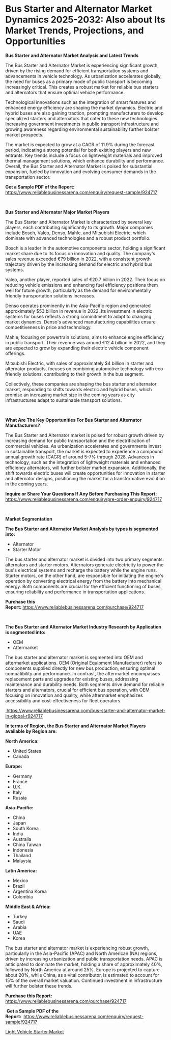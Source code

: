 <p><h1>Bus Starter and Alternator Market Dynamics 2025-2032: Also about Its Market Trends, Projections, and Opportunities</h1></p><p><strong>Bus Starter and Alternator Market Analysis and Latest Trends</strong></p>
<p><p>The Bus Starter and Alternator Market is experiencing significant growth, driven by the rising demand for efficient transportation systems and advancements in vehicle technology. As urbanization accelerates globally, the need for buses as a primary mode of public transport is becoming increasingly critical. This creates a robust market for reliable bus starters and alternators that ensure optimal vehicle performance. </p><p>Technological innovations such as the integration of smart features and enhanced energy efficiency are shaping the market dynamics. Electric and hybrid buses are also gaining traction, prompting manufacturers to develop specialized starters and alternators that cater to these new technologies. Increasing government investments in public transport infrastructure and growing awareness regarding environmental sustainability further bolster market prospects. </p><p>The market is expected to grow at a CAGR of 11.9% during the forecast period, indicating a strong potential for both existing players and new entrants. Key trends include a focus on lightweight materials and improved thermal management solutions, which enhance durability and performance. Overall, the Bus Starter and Alternator Market is poised for substantial expansion, fueled by innovation and evolving consumer demands in the transportation sector.</p></p>
<p><strong>Get a Sample PDF of the Report:&nbsp;</strong> <a href="https://www.reliablebusinessarena.com/enquiry/request-sample/924717?utm_campaign=1990&utm_medium=2&utm_source=Github&utm_content=ia&utm_term=24032025&utm_id=bus-starter-and-alternator">https://www.reliablebusinessarena.com/enquiry/request-sample/924717</a></p>
<p>&nbsp;</p>
<p><strong>Bus Starter and Alternator Major Market Players</strong></p>
<p><p>The Bus Starter and Alternator Market is characterized by several key players, each contributing significantly to its growth. Major companies include Bosch, Valeo, Denso, Mahle, and Mitsubishi Electric, which dominate with advanced technologies and a robust product portfolio. </p><p>Bosch is a leader in the automotive components sector, holding a significant market share due to its focus on innovation and quality. The company's sales revenue exceeded €79 billion in 2022, with a consistent growth trajectory driven by the increasing demand for electric and hybrid bus systems.</p><p>Valeo, another player, reported sales of €20.7 billion in 2022. Their focus on reducing vehicle emissions and enhancing fuel efficiency positions them well for future growth, particularly as the demand for environmentally friendly transportation solutions increases.</p><p>Denso operates prominently in the Asia-Pacific region and generated approximately $53 billion in revenue in 2022. Its investment in electric systems for buses reflects a strong commitment to adapt to changing market dynamics. Denso's advanced manufacturing capabilities ensure competitiveness in price and technology.</p><p>Mahle, focusing on powertrain solutions, aims to enhance engine efficiency in public transport. Their revenue was around €12.4 billion in 2022, and they are expected to grow by expanding their electric vehicle component offerings.</p><p>Mitsubishi Electric, with sales of approximately $4 billion in starter and alternator products, focuses on combining automotive technology with eco-friendly solutions, contributing to their growth in the bus segment.</p><p>Collectively, these companies are shaping the bus starter and alternator market, responding to shifts towards electric and hybrid buses, which promise an increasing market size in the coming years as city infrastructures adapt to sustainable transport solutions.</p></p>
<p>&nbsp;</p>
<p><strong>What Are The Key Opportunities For Bus Starter and Alternator Manufacturers?</strong></p>
<p><p>The Bus Starter and Alternator market is poised for robust growth driven by increasing demand for public transportation and the electrification of commercial vehicles. As urbanization accelerates and governments invest in sustainable transport, the market is expected to experience a compound annual growth rate (CAGR) of around 5-7% through 2028. Advances in technology, such as the integration of lightweight materials and enhanced efficiency alternators, will further bolster market expansion. Additionally, the shift towards electric buses will create opportunities for innovation in starter and alternator designs, positioning the market for a transformative evolution in the coming years.</p></p>
<p><strong>Inquire or Share Your Questions If Any Before Purchasing This Report:</strong> <a href="https://www.reliablebusinessarena.com/enquiry/pre-order-enquiry/924717?utm_campaign=1990&utm_medium=2&utm_source=Github&utm_content=ia&utm_term=24032025&utm_id=bus-starter-and-alternator">https://www.reliablebusinessarena.com/enquiry/pre-order-enquiry/924717</a></p>
<p>&nbsp;</p>
<p><strong>Market Segmentation</strong></p>
<p><strong>The Bus Starter and Alternator Market Analysis by types is segmented into:</strong></p>
<p><ul><li>Alternator</li><li>Starter Motor</li></ul></p>
<p><p>The bus starter and alternator market is divided into two primary segments: alternators and starter motors. Alternators generate electricity to power the bus's electrical systems and recharge the battery while the engine runs. Starter motors, on the other hand, are responsible for initiating the engine's operation by converting electrical energy from the battery into mechanical energy. Both components are crucial for the efficient functioning of buses, ensuring reliability and performance in transportation applications.</p></p>
<p><strong>Purchase this Report:&nbsp;</strong><a href="https://www.reliablebusinessarena.com/purchase/924717?utm_campaign=1990&utm_medium=2&utm_source=Github&utm_content=ia&utm_term=24032025&utm_id=bus-starter-and-alternator">https://www.reliablebusinessarena.com/purchase/924717</a></p>
<p>&nbsp;</p>
<p><strong>The Bus Starter and Alternator Market Industry Research by Application is segmented into:</strong></p>
<p><ul><li>OEM</li><li>Aftermarket</li></ul></p>
<p><p>The bus starter and alternator market is segmented into OEM and aftermarket applications. OEM (Original Equipment Manufacturer) refers to components supplied directly for new bus production, ensuring optimal compatibility and performance. In contrast, the aftermarket encompasses replacement parts and upgrades for existing buses, addressing maintenance and durability needs. Both segments drive demand for reliable starters and alternators, crucial for efficient bus operation, with OEM focusing on innovation and quality, while aftermarket emphasizes accessibility and cost-effectiveness for fleet operators.</p></p>
<p><a href="https://www.reliablebusinessarena.com/bus-starter-and-alternator-market-in-global-r924717?utm_campaign=1990&utm_medium=2&utm_source=Github&utm_content=ia&utm_term=24032025&utm_id=bus-starter-and-alternator">&nbsp;https://www.reliablebusinessarena.com/bus-starter-and-alternator-market-in-global-r924717</a></p>
<p><strong>In terms of Region, the Bus Starter and Alternator Market Players available by Region are:</strong></p>
<p>
    <p> <strong> North America: </strong>
        <ul>
            <li>United States</li>
            <li>Canada</li>
        </ul>
        </p> 
    <p> <strong> Europe: </strong>
        <ul>
            <li>Germany</li>
            <li>France</li>
            <li>U.K.</li>
            <li>Italy</li>
            <li>Russia</li>
        </ul>
        </p> 
    <p> <strong> Asia-Pacific: </strong>
        <ul>
            <li>China</li>
            <li>Japan</li>
            <li>South Korea</li>
            <li>India</li>
            <li>Australia</li>
            <li>China Taiwan</li>
            <li>Indonesia</li>
            <li>Thailand</li>
            <li>Malaysia</li>
        </ul>
        </p> 
    <p> <strong> Latin America: </strong>
        <ul>
            <li>Mexico</li>
            <li>Brazil</li>
            <li>Argentina Korea</li>
            <li>Colombia</li>
        </ul>
        </p> 
    <p> <strong> Middle East & Africa: </strong>
        <ul>
            <li>Turkey</li>
            <li>Saudi</li>
            <li>Arabia</li>
            <li>UAE</li>
            <li>Korea</li>
        </ul>
    </p>
    </p>
<p><p>The bus starter and alternator market is experiencing robust growth, particularly in the Asia-Pacific (APAC) and North American (NA) regions, driven by increasing urbanization and public transportation needs. APAC is anticipated to dominate the market, holding a share of approximately 40%, followed by North America at around 25%. Europe is projected to capture about 20%, while China, as a vital contributor, is estimated to account for 15% of the overall market valuation. Continued investment in infrastructure will further bolster these trends.</p></p>
<p><strong>Purchase this Report: </strong><a href="https://www.reliablebusinessarena.com/purchase/924717?utm_campaign=1990&utm_medium=2&utm_source=Github&utm_content=ia&utm_term=24032025&utm_id=bus-starter-and-alternator">https://www.reliablebusinessarena.com/purchase/924717</a></p>
<p>&nbsp;<strong>Get a Sample PDF of the Report:&nbsp;&nbsp;</strong><a href="https://www.reliablebusinessarena.com/enquiry/request-sample/924717?utm_campaign=1990&utm_medium=2&utm_source=Github&utm_content=ia&utm_term=24032025&utm_id=bus-starter-and-alternator">https://www.reliablebusinessarena.com/enquiry/request-sample/924717</a></p>
<p><strong></strong></p>
<p><p><a href="https://github.com/MarciaRunte/Market-Research-Report-List-2/blob/main/light-vehicle-starter-market.md?utm_campaign=1990&utm_medium=2&utm_source=Github&utm_content=ia&utm_term=24032025&utm_id=bus-starter-and-alternator">Light Vehicle Starter Market</a></p></p>